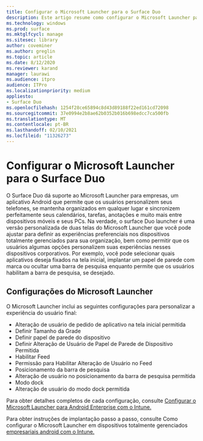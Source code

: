 ```yaml
---
title: Configurar o Microsoft Launcher para o Surface Duo
description: Este artigo resume como configurar o Microsoft Launcher para dispositivos gerenciados em ambientes comerciais.
ms.technology: windows
ms.prod: surface
ms.mktglfcycl: manage
ms.sitesec: library
author: coveminer
ms.author: greglin
ms.topic: article
ms.date: 8/12/2020
ms.reviewer: karand
manager: laurawi
ms.audience: itpro
audience: ITPro
ms.localizationpriority: medium
appliesto:
- Surface Duo
ms.openlocfilehash: 1254f28ce65894c8d43d89188f22ed161cd72098
ms.sourcegitcommit: 37e0994e2b8ae62b0352b016b698edcc7ca500fb
ms.translationtype: MT
ms.contentlocale: pt-BR
ms.lasthandoff: 02/10/2021
ms.locfileid: "11326273"
---
```

# Configurar o Microsoft Launcher para o Surface Duo

O Surface Duo dá suporte ao Microsoft Launcher para empresas, um aplicativo Android que permite que os usuários personalizem seus telefones, se mantenha organizados em qualquer lugar e sincronizem perfeitamente seus calendários, tarefas, anotações e muito mais entre dispositivos móveis e seus PCs. Na verdade, o surface Duo launcher é uma versão personalizada de duas telas do Microsoft Launcher que você pode ajustar para definir as experiências preferenciais nos dispositivos totalmente gerenciados para sua organização, bem como permitir que os usuários algumas opções personalizem suas experiências nesses dispositivos corporativos. Por exemplo, você pode selecionar quais aplicativos deseja fixados na tela inicial, implantar um papel de parede com marca ou ocultar uma barra de pesquisa enquanto permite que os usuários habilitam a barra de pesquisa, se desejado.

## Configurações do Microsoft Launcher

O Microsoft Launcher inclui as seguintes configurações para personalizar a experiência do usuário final:


- Alteração de usuário de pedido de aplicativo na tela inicial permitida
- Definir Tamanho da Grade
- Definir papel de parede do dispositivo
- Definir Alteração de Usuário de Papel de Parede de Dispositivo Permitida
- Habilitar Feed
- Permissão para Habilitar Alteração de Usuário no Feed
- Posicionamento da barra de pesquisa
- Alteração de usuário no posicionamento da barra de pesquisa permitida
- Modo dock
- Alteração de usuário do modo dock permitida

Para obter detalhes completos de cada configuração, consulte [Configurar o Microsoft Launcher para Android Enterprise com o Intune.](https://docs.microsoft.com/mem/intune/apps/configure-microsoft-launcher)

Para obter instruções de implantação passo a passo, consulte Como configurar o Microsoft Launcher em dispositivos totalmente gerenciados [empresariais android com o Intune.](https://techcommunity.microsoft.com/t5/intune-customer-success/how-to-setup-microsoft-launcher-on-android-enterprise-fully/ba-p/1482134)

